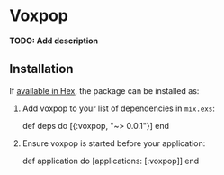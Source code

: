 # Voxpop

**TODO: Add description**

## Installation

If [available in Hex](https://hex.pm/docs/publish), the package can be installed as:

  1. Add voxpop to your list of dependencies in `mix.exs`:

        def deps do
          [{:voxpop, "~> 0.0.1"}]
        end

  2. Ensure voxpop is started before your application:

        def application do
          [applications: [:voxpop]]
        end

